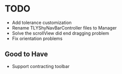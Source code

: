 
# TODO

+ Add tolerance customization 
+ Rename TLYShyNavBarController files to Manager
+ Solve the scrollView did end dragging problem
+ Fix orientation problems

## Good to Have

+ Support contracting toolbar
